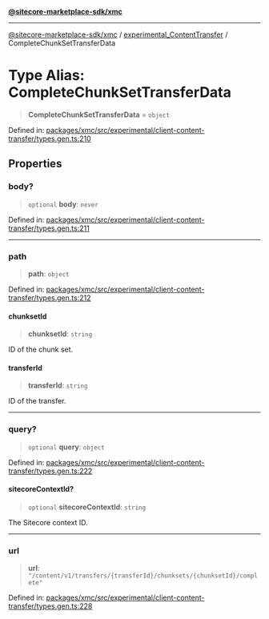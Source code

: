 [**@sitecore-marketplace-sdk/xmc**](../../../../README.md)

***

[@sitecore-marketplace-sdk/xmc](../../../../README.md) / [experimental\_ContentTransfer](../README.md) / CompleteChunkSetTransferData

# Type Alias: CompleteChunkSetTransferData

> **CompleteChunkSetTransferData** = `object`

Defined in: [packages/xmc/src/experimental/client-content-transfer/types.gen.ts:210](https://github.com/Sitecore/marketplace-sdk/blob/main/packages/xmc/src/experimental/client-content-transfer/types.gen.ts#L210)

## Properties

### body?

> `optional` **body**: `never`

Defined in: [packages/xmc/src/experimental/client-content-transfer/types.gen.ts:211](https://github.com/Sitecore/marketplace-sdk/blob/main/packages/xmc/src/experimental/client-content-transfer/types.gen.ts#L211)

***

### path

> **path**: `object`

Defined in: [packages/xmc/src/experimental/client-content-transfer/types.gen.ts:212](https://github.com/Sitecore/marketplace-sdk/blob/main/packages/xmc/src/experimental/client-content-transfer/types.gen.ts#L212)

#### chunksetId

> **chunksetId**: `string`

ID of the chunk set.

#### transferId

> **transferId**: `string`

ID of the transfer.

***

### query?

> `optional` **query**: `object`

Defined in: [packages/xmc/src/experimental/client-content-transfer/types.gen.ts:222](https://github.com/Sitecore/marketplace-sdk/blob/main/packages/xmc/src/experimental/client-content-transfer/types.gen.ts#L222)

#### sitecoreContextId?

> `optional` **sitecoreContextId**: `string`

The Sitecore context ID.

***

### url

> **url**: `"/content/v1/transfers/{transferId}/chunksets/{chunksetId}/complete"`

Defined in: [packages/xmc/src/experimental/client-content-transfer/types.gen.ts:228](https://github.com/Sitecore/marketplace-sdk/blob/main/packages/xmc/src/experimental/client-content-transfer/types.gen.ts#L228)
